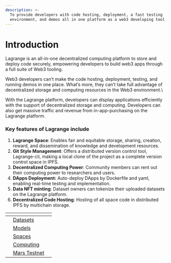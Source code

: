 ```yaml
---
description: >-
  To provide developers with code hosting, deployment, a fast testing
  environment, and demos all in one platform as a web3 developing tool.
---
```


# Introduction

Lagrange is an all-in-one decentralized computing platform to store and deploy code securely, empowering developers to build web3 apps through a full suite of Web3 tooling.

Web3 developers can’t make the code hosting, deployment, testing, and running demos in one place. What’s more, they can’t take full advantage of decentralized storage and computing resources in the Web3 environment.\


With the Lagrange platform, developers can display applications efficiently with the support of decentralized storage and computing. Developers can also get massive traffic and revenue from in-app-purchasing on the Lagrange platform.

### Key features of Lagrange include

1. **Lagrange Space**: Enables fair and equitable storage, sharing, creation, reward, and dissemination of knowledge and development resources.&#x20;
2. **Git Style Management**: Offers a distributed version control tool, Lagrange-cli, making a local clone of the project as a complete version control space in IPFS.&#x20;
3. **Decentralized Computing Power**: Community members can rent out their computing power to researchers and users.&#x20;
4. **DApps Deployment:** Auto-deploy DApps by Dockerfile and yaml, enabling real-time testing and implementation.&#x20;
5. **Data NFT minting**: Dataset owners can tokenize their uploaded datasets on the Lagrange platform.&#x20;
6. **Decentralized Code Hosting**: Hosting of all space code in distributed IPFS by multichain storage.

<table data-view="cards"><thead><tr><th></th><th></th><th></th></tr></thead><tbody><tr><td></td><td><a href="datasets/">Datasets</a></td><td></td></tr><tr><td></td><td><a href="models.md">Models</a></td><td></td></tr><tr><td></td><td><a href="spaces/">Spaces</a></td><td></td></tr><tr><td></td><td><a href="computing/">Computing</a></td><td></td></tr><tr><td></td><td><a href="mars-testnet/">Mars Testnet</a></td><td></td></tr></tbody></table>
